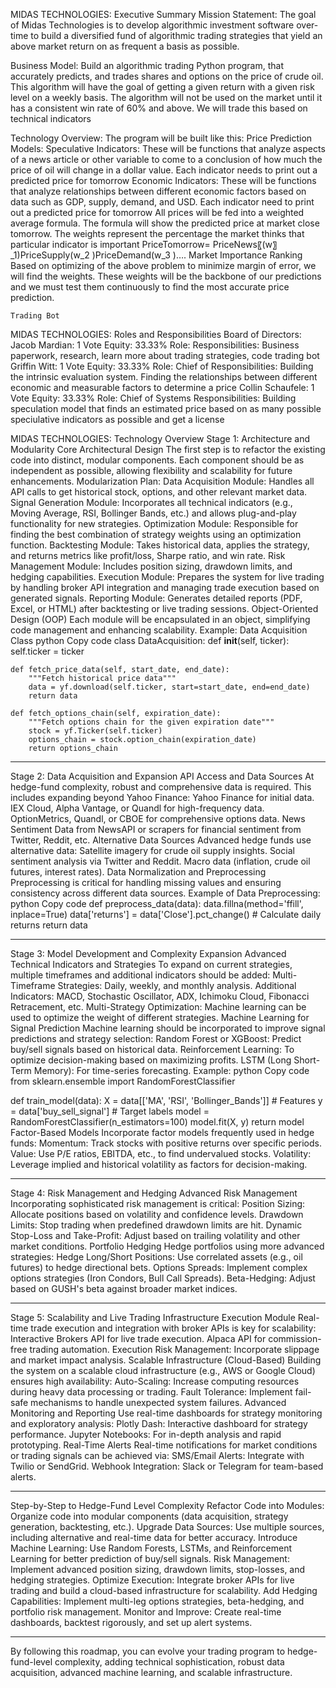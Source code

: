 MIDAS TECHNOLOGIES: Executive Summary
Mission Statement: 
The goal of Midas Technologies is to develop algorithmic investment software over-time to build a diversified fund of algorithmic trading strategies that yield an above market return on as frequent a basis as possible. 

Business Model: 
Build an algorithmic trading Python program, that accurately predicts, and trades shares and options on the price of crude oil. This algorithm will have the goal of getting a given return with a given risk level on a weekly basis. The algorithm will not be used on the market until it has a consistent win rate of 60% and above. We will trade this based on technical indicators

Technology Overview:
The program will be built like this:
	Price Prediction Models:
	Speculative Indicators: These will be functions that analyze aspects of a news article or other variable to come to a conclusion of how much the price of oil will change in a dollar value. Each indicator needs to print out a predicted price for tomorrow
	Economic Indicators: These will be functions that analyze relationships between different economic factors based on data such as GDP, supply, demand, and USD. Each indicator need to print out a predicted price for tomorrow
	All prices will be fed into a weighted average formula. The formula will show the predicted price at market close tomorrow. The weights represent the percentage the market thinks that particular indicator is important
PriceTomorrow= PriceNews〖(w〗_1)PriceSupply(w_2 )PriceDemand(w_3 )….
	Market Importance Ranking
	Based on optimizing of the above problem to minimize margin of error, we will find the weights. These weights will be the backbone of our predictions and we 
must test them continuously to find the most accurate price prediction.

	Trading Bot 



MIDAS TECHNOLOGIES: Roles and Responsibilities
Board of Directors: 
Jacob Mardian: 1 Vote
	Equity: 33.33%
	Role: 
	Responsibilities: Business paperwork, research, learn more about trading strategies, code trading bot
Griffin Witt: 1 Vote
	Equity: 33.33%
	Role: Chief of 
	Responsibilities: Building the intrinsic evaluation system. Finding the relationships between different economic and measurable factors to determine a price
Collin Schaufele: 1 Vote
	Equity: 33.33%
	Role: Chief of Systems
	Responsibilities: Building speculation model that finds an estimated price based on as many possible speciulative indicators as possible and get a license














MIDAS TECHNOLOGIES: Technology Overview
Stage 1: Architecture and Modularity
	Core Architectural Design The first step is to refactor the existing code into distinct, modular components. Each component should be as independent as possible, allowing flexibility and scalability for future enhancements.
Modularization Plan:
	Data Acquisition Module: Handles all API calls to get historical stock, options, and other relevant market data.
	Signal Generation Module: Incorporates all technical indicators (e.g., Moving Average, RSI, Bollinger Bands, etc.) and allows plug-and-play functionality for new strategies.
	Optimization Module: Responsible for finding the best combination of strategy weights using an optimization function.
	Backtesting Module: Takes historical data, applies the strategy, and returns metrics like profit/loss, Sharpe ratio, and win rate.
	Risk Management Module: Includes position sizing, drawdown limits, and hedging capabilities.
	Execution Module: Prepares the system for live trading by handling broker API integration and managing trade execution based on generated signals.
	Reporting Module: Generates detailed reports (PDF, Excel, or HTML) after backtesting or live trading sessions.
	Object-Oriented Design (OOP) Each module will be encapsulated in an object, simplifying code management and enhancing scalability.
Example: Data Acquisition Class
python
Copy code
class DataAcquisition:
    def __init__(self, ticker):
        self.ticker = ticker
    
    def fetch_price_data(self, start_date, end_date):
        """Fetch historical price data"""
        data = yf.download(self.ticker, start=start_date, end=end_date)
        return data
    
    def fetch_options_chain(self, expiration_date):
        """Fetch options chain for the given expiration date"""
        stock = yf.Ticker(self.ticker)
        options_chain = stock.option_chain(expiration_date)
        return options_chain
________________________________________
Stage 2: Data Acquisition and Expansion
	API Access and Data Sources At hedge-fund complexity, robust and comprehensive data is required. This includes expanding beyond Yahoo Finance:
	Yahoo Finance for initial data.
	IEX Cloud, Alpha Vantage, or Quandl for high-frequency data.
	OptionMetrics, Quandl, or CBOE for comprehensive options data.
	News Sentiment Data from NewsAPI or scrapers for financial sentiment from Twitter, Reddit, etc.
	Alternative Data Sources Advanced hedge funds use alternative data:
	Satellite imagery for crude oil supply insights.
	Social sentiment analysis via Twitter and Reddit.
	Macro data (inflation, crude oil futures, interest rates).
	Data Normalization and Preprocessing Preprocessing is critical for handling missing values and ensuring consistency across different data sources.
Example of Data Preprocessing:
python
Copy code
def preprocess_data(data):
    data.fillna(method='ffill', inplace=True)
    data['returns'] = data['Close'].pct_change()  # Calculate daily returns
    return data
________________________________________
Stage 3: Model Development and Complexity Expansion
	Advanced Technical Indicators and Strategies To expand on current strategies, multiple timeframes and additional indicators should be added:
	Multi-Timeframe Strategies: Daily, weekly, and monthly analysis.
	Additional Indicators: MACD, Stochastic Oscillator, ADX, Ichimoku Cloud, Fibonacci Retracement, etc.
	Multi-Strategy Optimization: Machine learning can be used to optimize the weight of different strategies.
	Machine Learning for Signal Prediction Machine learning should be incorporated to improve signal predictions and strategy selection:
	Random Forest or XGBoost: Predict buy/sell signals based on historical data.
	Reinforcement Learning: To optimize decision-making based on maximizing profits.
	LSTM (Long Short-Term Memory): For time-series forecasting.
Example:
python
Copy code
from sklearn.ensemble import RandomForestClassifier

def train_model(data):
    X = data[['MA', 'RSI', 'Bollinger_Bands']]  # Features
    y = data['buy_sell_signal']  # Target labels
    model = RandomForestClassifier(n_estimators=100)
    model.fit(X, y)
    return model
	Factor-Based Models Incorporate factor models frequently used in hedge funds:
	Momentum: Track stocks with positive returns over specific periods.
	Value: Use P/E ratios, EBITDA, etc., to find undervalued stocks.
	Volatility: Leverage implied and historical volatility as factors for decision-making.
________________________________________
Stage 4: Risk Management and Hedging
	Advanced Risk Management Incorporating sophisticated risk management is critical:
	Position Sizing: Allocate positions based on volatility and confidence levels.
	Drawdown Limits: Stop trading when predefined drawdown limits are hit.
	Dynamic Stop-Loss and Take-Profit: Adjust based on trailing volatility and other market conditions.
	Portfolio Hedging Hedge portfolios using more advanced strategies:
	Hedge Long/Short Positions: Use correlated assets (e.g., oil futures) to hedge directional bets.
	Options Spreads: Implement complex options strategies (Iron Condors, Bull Call Spreads).
	Beta-Hedging: Adjust based on GUSH's beta against broader market indices.
________________________________________
Stage 5: Scalability and Live Trading Infrastructure
	Execution Module Real-time trade execution and integration with broker APIs is key for scalability:
	Interactive Brokers API for live trade execution.
	Alpaca API for commission-free trading automation.
	Execution Risk Management: Incorporate slippage and market impact analysis.
	Scalable Infrastructure (Cloud-Based) Building the system on a scalable cloud infrastructure (e.g., AWS or Google Cloud) ensures high availability:
	Auto-Scaling: Increase computing resources during heavy data processing or trading.
	Fault Tolerance: Implement fail-safe mechanisms to handle unexpected system failures.
	Advanced Monitoring and Reporting Use real-time dashboards for strategy monitoring and exploratory analysis:
	Plotly Dash: Interactive dashboard for strategy performance.
	Jupyter Notebooks: For in-depth analysis and rapid prototyping.
	Real-Time Alerts Real-time notifications for market conditions or trading signals can be achieved via:
	SMS/Email Alerts: Integrate with Twilio or SendGrid.
	Webhook Integration: Slack or Telegram for team-based alerts.
________________________________________
Step-by-Step to Hedge-Fund Level Complexity
	Refactor Code into Modules: Organize code into modular components (data acquisition, strategy generation, backtesting, etc.).
	Upgrade Data Sources: Use multiple sources, including alternative and real-time data for better accuracy.
	Introduce Machine Learning: Use Random Forests, LSTMs, and Reinforcement Learning for better prediction of buy/sell signals.
	Risk Management: Implement advanced position sizing, drawdown limits, stop-losses, and hedging strategies.
	Optimize Execution: Integrate broker APIs for live trading and build a cloud-based infrastructure for scalability.
	Add Hedging Capabilities: Implement multi-leg options strategies, beta-hedging, and portfolio risk management.
	Monitor and Improve: Create real-time dashboards, backtest rigorously, and set up alert systems.
________________________________________
By following this roadmap, you can evolve your trading program to hedge-fund-level complexity, adding technical sophistication, robust data acquisition, advanced machine learning, and scalable infrastructure.









